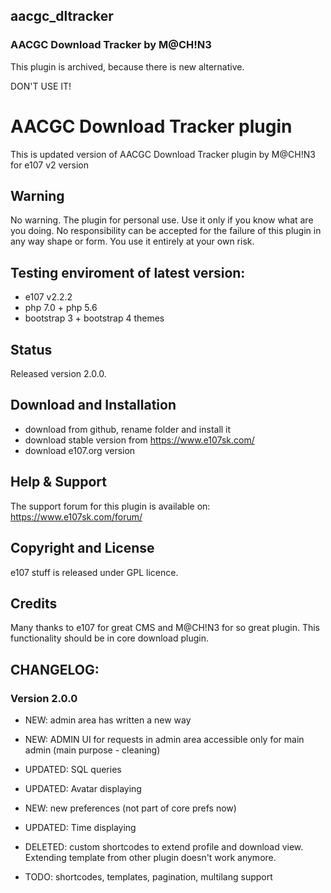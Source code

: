 ## aacgc_dltracker
###  AACGC Download Tracker by M@CH!N3 

This plugin is archived, because there is new alternative.   
 
DON'T USE IT! 

# AACGC Download Tracker plugin

This is updated version of AACGC Download Tracker plugin by M@CH!N3 for e107 v2 version

## Warning

No warning. The plugin for personal use. Use it only if you know what are you doing.
No responsibility can be accepted for the failure of this plugin in any way shape or form. You use it entirely at your own risk.

## Testing enviroment of latest version:
- e107 v2.2.2
- php 7.0 + php 5.6
- bootstrap 3 + bootstrap 4 themes

## Status

Released version 2.0.0. 
 
## Download and Installation

 - download from github, rename folder and install it 
 - download stable version from https://www.e107sk.com/ 
 - download e107.org version 

## Help & Support
The support forum for this plugin is available on:  https://www.e107sk.com/forum/

## Copyright and License

e107 stuff is released under GPL licence.
 
## Credits

Many thanks to e107 for great CMS and M@CH!N3 for so great plugin. This functionality should be in core download plugin.

## CHANGELOG:

 
###  Version 2.0.0

- NEW: admin area has written a new way

- NEW: ADMIN UI for requests in admin area accessible only for main admin (main purpose - cleaning)

- UPDATED: SQL queries  

- UPDATED: Avatar displaying

- NEW: new preferences (not part of core prefs now)

- UPDATED: Time displaying

- DELETED:  custom shortcodes to extend profile and download view.  Extending template from other plugin doesn't work anymore. 

- TODO: shortcodes, templates, pagination, multilang support